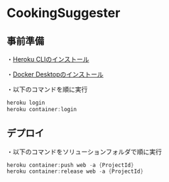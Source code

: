# CookingSuggester

## 事前準備
・[Heroku CLIのインストール](https://devcenter.heroku.com/ja/articles/heroku-cli)

・[Docker Desktopのインストール](https://www.docker.com/get-started/)

・以下のコマンドを順に実行
``` Powershell
heroku login
heroku container:login
```

## デプロイ
・以下のコマンドをソリューションフォルダで順に実行
``` Powershell
heroku container:push web -a {ProjectId}
heroku container:release web -a {ProjectId}
```
